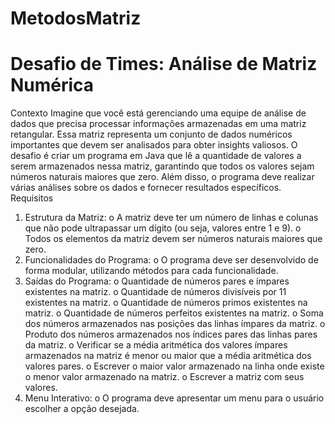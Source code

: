 # MetodosMatriz

# Desafio de Times: Análise de Matriz Numérica
Contexto
Imagine que você está gerenciando uma equipe de análise de dados que precisa processar
informações armazenadas em uma matriz retangular. Essa matriz representa um conjunto
de dados numéricos importantes que devem ser analisados para obter insights valiosos. O
desafio é criar um programa em Java que lê a quantidade de valores a serem armazenados
nessa matriz, garantindo que todos os valores sejam números naturais maiores que zero.
Além disso, o programa deve realizar várias análises sobre os dados e fornecer resultados
específicos.
Requisitos
1. Estrutura da Matriz:
o A matriz deve ter um número de linhas e colunas que não pode ultrapassar um
dígito (ou seja, valores entre 1 e 9).
o Todos os elementos da matriz devem ser números naturais maiores que zero.
2. Funcionalidades do Programa:
o O programa deve ser desenvolvido de forma modular, utilizando métodos para
cada funcionalidade.
3. Saídas do Programa:
o Quantidade de números pares e ímpares existentes na matriz.
o Quantidade de números divisíveis por 11 existentes na matriz.
o Quantidade de números primos existentes na matriz.
o Quantidade de números perfeitos existentes na matriz.
o Soma dos números armazenados nas posições das linhas ímpares da matriz.
o Produto dos números armazenados nos índices pares das linhas pares da
matriz.
o Verificar se a média aritmética dos valores ímpares armazenados na matriz
é menor ou maior que a média aritmética dos valores pares.
o Escrever o maior valor armazenado na linha onde existe o menor valor
armazenado na matriz.
o Escrever a matriz com seus valores.
4. Menu Interativo:
o O programa deve apresentar um menu para o usuário escolher a opção
desejada.
